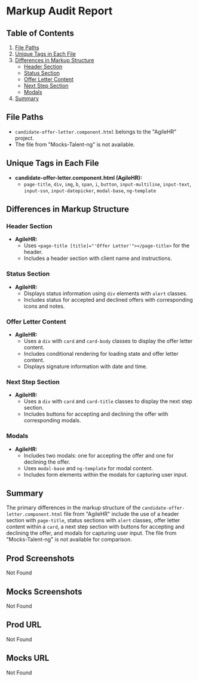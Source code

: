 # Markup Audit Report

## Table of Contents

1. [File Paths](#file-paths)
2. [Unique Tags in Each File](#unique-tags-in-each-file)
3. [Differences in Markup Structure](#differences-in-markup-structure)
   - [Header Section](#header-section)
   - [Status Section](#status-section)
   - [Offer Letter Content](#offer-letter-content)
   - [Next Step Section](#next-step-section)
   - [Modals](#modals)
4. [Summary](#summary)

## File Paths

- `candidate-offer-letter.component.html` belongs to the "AgileHR" project.
- The file from "Mocks-Talent-ng" is not available.

## Unique Tags in Each File

- **candidate-offer-letter.component.html (AgileHR):**
  - `page-title`, `div`, `img`, `b`, `span`, `i`, `button`, `input-multiline`, `input-text`, `input-ssn`, `input-datepicker`, `modal-base`, `ng-template`

## Differences in Markup Structure

### Header Section

- **AgileHR:**
  - Uses `<page-title [title]="'Offer Letter'"></page-title>` for the header.
  - Includes a header section with client name and instructions.

### Status Section

- **AgileHR:**
  - Displays status information using `div` elements with `alert` classes.
  - Includes status for accepted and declined offers with corresponding icons and notes.

### Offer Letter Content

- **AgileHR:**
  - Uses a `div` with `card` and `card-body` classes to display the offer letter content.
  - Includes conditional rendering for loading state and offer letter content.
  - Displays signature information with date and time.

### Next Step Section

- **AgileHR:**
  - Uses a `div` with `card` and `card-title` classes to display the next step section.
  - Includes buttons for accepting and declining the offer with corresponding modals.

### Modals

- **AgileHR:**
  - Includes two modals: one for accepting the offer and one for declining the offer.
  - Uses `modal-base` and `ng-template` for modal content.
  - Includes form elements within the modals for capturing user input.

## Summary

The primary differences in the markup structure of the `candidate-offer-letter.component.html` file from "AgileHR" include the use of a header section with `page-title`, status sections with `alert` classes, offer letter content within a `card`, a next step section with buttons for accepting and declining the offer, and modals for capturing user input. The file from "Mocks-Talent-ng" is not available for comparison.

## Prod Screenshots

Not Found

## Mocks Screenshots

Not Found

## Prod URL

Not Found

## Mocks URL

Not Found
